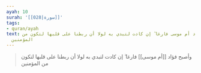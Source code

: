 ```yaml
---
ayah: 10
surah: '[[028|سورة]]'
tags:
- quran/ayah
text: وأصبح فؤاد أم موسى فارغا ۖ إن كادت لتبدي به لولا أن ربطنا على قلبها لتكون من
  المؤمنين
---
```

> وأصبح فؤاد [[أم موسى]] فارغا ۖ إن كادت لتبدي به لولا أن ربطنا على قلبها لتكون من المؤمنين
